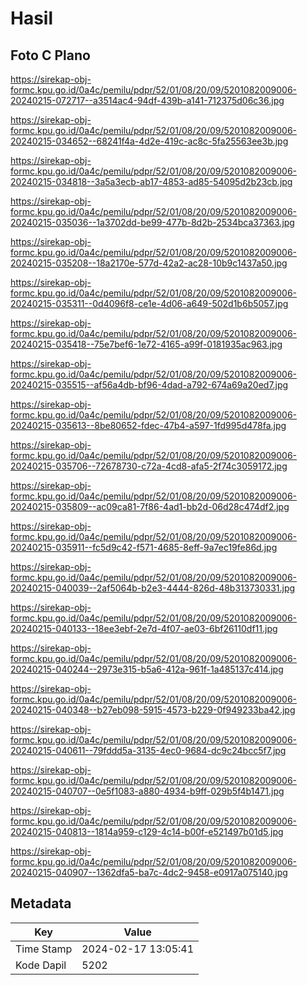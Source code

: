 # Hasil

## Foto C Plano

https://sirekap-obj-formc.kpu.go.id/0a4c/pemilu/pdpr/52/01/08/20/09/5201082009006-20240215-072717--a3514ac4-94df-439b-a141-712375d06c36.jpg

https://sirekap-obj-formc.kpu.go.id/0a4c/pemilu/pdpr/52/01/08/20/09/5201082009006-20240215-034652--68241f4a-4d2e-419c-ac8c-5fa25563ee3b.jpg

https://sirekap-obj-formc.kpu.go.id/0a4c/pemilu/pdpr/52/01/08/20/09/5201082009006-20240215-034818--3a5a3ecb-ab17-4853-ad85-54095d2b23cb.jpg

https://sirekap-obj-formc.kpu.go.id/0a4c/pemilu/pdpr/52/01/08/20/09/5201082009006-20240215-035036--1a3702dd-be99-477b-8d2b-2534bca37363.jpg

https://sirekap-obj-formc.kpu.go.id/0a4c/pemilu/pdpr/52/01/08/20/09/5201082009006-20240215-035208--18a2170e-577d-42a2-ac28-10b9c1437a50.jpg

https://sirekap-obj-formc.kpu.go.id/0a4c/pemilu/pdpr/52/01/08/20/09/5201082009006-20240215-035311--0d4096f8-ce1e-4d06-a649-502d1b6b5057.jpg

https://sirekap-obj-formc.kpu.go.id/0a4c/pemilu/pdpr/52/01/08/20/09/5201082009006-20240215-035418--75e7bef6-1e72-4165-a99f-0181935ac963.jpg

https://sirekap-obj-formc.kpu.go.id/0a4c/pemilu/pdpr/52/01/08/20/09/5201082009006-20240215-035515--af56a4db-bf96-4dad-a792-674a69a20ed7.jpg

https://sirekap-obj-formc.kpu.go.id/0a4c/pemilu/pdpr/52/01/08/20/09/5201082009006-20240215-035613--8be80652-fdec-47b4-a597-1fd995d478fa.jpg

https://sirekap-obj-formc.kpu.go.id/0a4c/pemilu/pdpr/52/01/08/20/09/5201082009006-20240215-035706--72678730-c72a-4cd8-afa5-2f74c3059172.jpg

https://sirekap-obj-formc.kpu.go.id/0a4c/pemilu/pdpr/52/01/08/20/09/5201082009006-20240215-035809--ac09ca81-7f86-4ad1-bb2d-06d28c474df2.jpg

https://sirekap-obj-formc.kpu.go.id/0a4c/pemilu/pdpr/52/01/08/20/09/5201082009006-20240215-035911--fc5d9c42-f571-4685-8eff-9a7ec19fe86d.jpg

https://sirekap-obj-formc.kpu.go.id/0a4c/pemilu/pdpr/52/01/08/20/09/5201082009006-20240215-040039--2af5064b-b2e3-4444-826d-48b313730331.jpg

https://sirekap-obj-formc.kpu.go.id/0a4c/pemilu/pdpr/52/01/08/20/09/5201082009006-20240215-040133--18ee3ebf-2e7d-4f07-ae03-6bf26110df11.jpg

https://sirekap-obj-formc.kpu.go.id/0a4c/pemilu/pdpr/52/01/08/20/09/5201082009006-20240215-040244--2973e315-b5a6-412a-961f-1a485137c414.jpg

https://sirekap-obj-formc.kpu.go.id/0a4c/pemilu/pdpr/52/01/08/20/09/5201082009006-20240215-040348--b27eb098-5915-4573-b229-0f949233ba42.jpg

https://sirekap-obj-formc.kpu.go.id/0a4c/pemilu/pdpr/52/01/08/20/09/5201082009006-20240215-040611--79fddd5a-3135-4ec0-9684-dc9c24bcc5f7.jpg

https://sirekap-obj-formc.kpu.go.id/0a4c/pemilu/pdpr/52/01/08/20/09/5201082009006-20240215-040707--0e5f1083-a880-4934-b9ff-029b5f4b1471.jpg

https://sirekap-obj-formc.kpu.go.id/0a4c/pemilu/pdpr/52/01/08/20/09/5201082009006-20240215-040813--1814a959-c129-4c14-b00f-e521497b01d5.jpg

https://sirekap-obj-formc.kpu.go.id/0a4c/pemilu/pdpr/52/01/08/20/09/5201082009006-20240215-040907--1362dfa5-ba7c-4dc2-9458-e0917a075140.jpg


## Metadata

| Key        | Value               |
| ---------- | ------------------- |
| Time Stamp | 2024-02-17 13:05:41 |
| Kode Dapil | 5202                |



